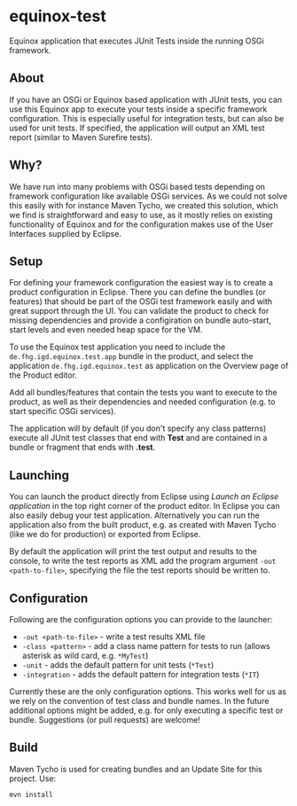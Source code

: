equinox-test
============

Equinox application that executes JUnit Tests inside the running OSGi framework.

About
-----

If you have an OSGi or Equinox based application with JUnit tests,
you can use this Equinox app to execute your tests inside a specific framework configuration.
This is especially useful for integration tests, but can also be used for unit tests.
If specified, the application will output an XML test report (similar to Maven Surefire tests).

Why?
----

We have run into many problems with OSGi based tests depending on framework configuration like available OSGi services.
As we could not solve this easily with for instance Maven Tycho, we created this solution, which we find is straightforward and easy to use, as it mostly relies on existing functionality of Equinox and for the configuration makes use of the User Interfaces supplied by Eclipse.

Setup
-----

For defining your framework configuration the easiest way is to create a product configuration in Eclipse.
There you can define the bundles (or features) that should be part of the OSGi test framework easily and with great support through the UI.
You can validate the product to check for missing dependencies and provide a configiration on bundle auto-start,
start levels and even needed heap space for the VM.

To use the Equinox test application you need to include the `de.fhg.igd.equinox.test.app` bundle in the product,
and select the application `de.fhg.igd.equinox.test` as application on the Overview page of the Product editor.

Add all bundles/features that contain the tests you want to execute to the product, as well as their dependencies
and needed configuration (e.g. to start specific OSGi services).

The application will by default (if you don't specify any class patterns) execute all JUnit test classes that end with **Test** and are contained in a bundle
or fragment that ends with **.test**.

Launching
---------

You can launch the product directly from Eclipse using *Launch an Eclipse application* in the top right corner of the product editor.
In Eclipse you can also easily debug your test application. Alternatively you can run the application also from the built product, e.g. as created with Maven Tycho (like we do for production) or exported from Eclipse.

By default the application will print the test output and results to the console, to write the test reports as XML add the program argument `-out <path-to-file>`, specifying the file the test reports should be written to.

Configuration
-------------

Following are the configuration options you can provide to the launcher:

* `-out <path-to-file>` - write a test results XML file
* `-class <pattern>` - add a class name pattern for tests to run (allows asterisk as wild card, e.g. `*MyTest`)
* `-unit` - adds the default pattern for unit tests (`*Test`)
* `-integration` - adds the default pattern for integration tests (`*IT`)

Currently these are the only configuration options.
This works well for us as we rely on the convention of test class and bundle names.
In the future additional options might be added, e.g. for only executing a specific test or bundle.
Suggestions (or pull requests) are welcome!

Build
-----

Maven Tycho is used for creating bundles and an Update Site for this project. Use:

```
mvn install
```
